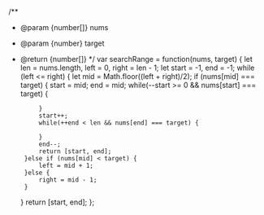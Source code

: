 /**
 * @param {number[]} nums
 * @param {number} target
 * @return {number[]}
 */
var searchRange = function(nums, target) {
    let len = nums.length, left = 0, right = len - 1;
    let start = -1, end = -1;
    while (left <= right) {
        let mid = Math.floor((left + right)/2);
        if (nums[mid] === target) {
            start = mid;
            end = mid;
            while(--start >= 0 && nums[start] === target) {
                
            }
            start++;
            while(++end < len && nums[end] === target) {
                
            }
            end--;
            return [start, end];
        }else if (nums[mid] < target) {
            left = mid + 1;
        }else {
            right = mid - 1;
        }
    }
    return [start, end];
};
